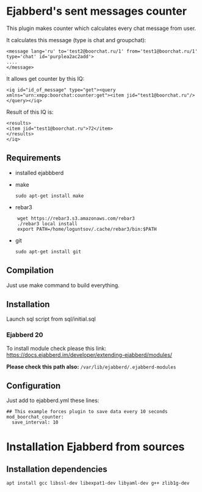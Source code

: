 # Ejabberd's sent messages counter

This plugin makes counter which calculates every chat message from user.

It calculates this message (type is chat and groupchat):
```
<message lang='ru' to='test2@boorchat.ru/1' from='test1@boorchat.ru/1' type='chat' id='purplea2ac2add'>
....
</message>
```

It allows get counter by this IQ:

```
<iq id="id_of_message" type="get"><query xmlns="urn:xmpp:boorchat:counter:get"><item jid="test1@boorchat.ru"/></query></iq>
```

Result of this IQ is:

```<iq id="id_of_message" type="result" xml:lang="ru" to="test1@boorchat.ru/Psi+" from="test1@boorchat.ru">
<results>
<item jid="test1@boorchat.ru">72</item>
</results>
</iq>
```

## Requirements

* installed ejabbberd

* make 

    ```sudo apt-get install make```
* rebar3 

```
    wget https://rebar3.s3.amazonaws.com/rebar3
    ./rebar3 local install
    export PATH=/home/loguntsov/.cache/rebar3/bin:$PATH    
```
* git
    
    ```sudo apt-get install git```
    
   
## Compilation

Just use make command to build everything.    

## Installation

Launch sql script from sql/initial.sql

### Ejabberd 20

To install module check please this link: https://docs.ejabberd.im/developer/extending-ejabberd/modules/

**Please check this path also:** ```/var/lib/ejabberd/.ejabberd-modules```


## Configuration

Just add to ejabberd.yml these lines:

```
## This example forces plugin to save data every 10 seconds
mod_boorchat_counter:
  save_interval: 10
```


# Installation Ejabberd from sources

## Installation dependencies

```
apt install gcc libssl-dev libexpat1-dev libyaml-dev g++ zlib1g-dev
```


